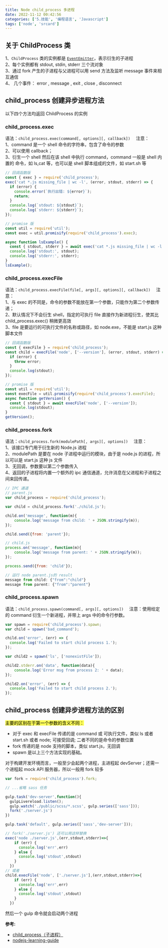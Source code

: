 ```yaml
---
title: Node child_process 多进程
date: 2022-11-12 00:42:56
categories: ['5.技能', '编程语言', 'Javascript']
tags: ['node', 'srcard']
---
```

  
  
## 关于 ChildProcess 类

  
1、`ChildProcess` 类的实例都是 [`EventEmitter`](http://nodejs.cn/s/pGAddE)，表示衍生的子进程  
2、每个实例都有 stdout, stdin, stderr 三个流对象  
3、通过 fork 产生的子进程与父进程可以用 send 方法及监听 message 事件来相互通信  
4、 几个事件： error , message , exit , close , disconnect
<!--SR:!2022-11-13,10,250-->
  
  
## child_process 创建异步进程方法

以下四个方法均返回 ChildProcess 的实例
  
  
### child_process.exec  

  
语法：`child_process.exec(command[, options][, callback])  `
注意：  
1、command 是一个 shell 命令的字符串，包含了命令的参数  
2、可以使用 callback；  
3、衍生一个 shell 然后在该 shell 中执行 command，command 一般是 shell 内置的 命令，如 ls,cat 等，也可以是 shell 脚本组成的文件，如 start.sh 等
<!--SR:!2022-11-13,10,250-->

```js
// 回调函数版
const { exec } = require('child_process');
exec('cat *.js missing_file | wc -l', (error, stdout, stderr) => {
  if (error) {
    console.error(`执行出错: ${error}`);
    return;
  }
  console.log(`stdout: ${stdout}`);
  console.log(`stderr: ${stderr}`);
});

// promise 版
const util = require('util');
const exec = util.promisify(require('child_process').exec);

async function lsExample() {
  const { stdout, stderr } = await exec('cat *.js missing_file | wc -l');
  console.log('stdout:', stdout);
  console.log('stderr:', stderr);
}
lsExample();
```
  
  
###  child_process.execFile  

  
语法：`child_process.execFile(file[, args][, options][, callback])  `
注意：  
1、与 exec 的不同是，命令的参数不能放在第一个参数，只能作为第二个参数传递；  
2、默认情况下不会衍生 shell，指定的可执行 file 直接作为新进程衍生，使其比 child_process.exec() 稍微更高效  
3、file 是要运行的可执行文件的名称或路径，如 node.exe，不能是 start.js 这种脚本文件
<!--SR:!2022-11-13,10,250-->

```js
// 回调函数版
const { execFile } = require('child_process');
const child = execFile('node', ['--version'], (error, stdout, stderr) => {
  if (error) {
    throw error;
  }
  console.log(stdout);
});

// promise 版
const util = require('util');
const execFile = util.promisify(require('child_process').execFile);
async function getVersion() {
  const { stdout } = await execFile('node', ['--version']);
  console.log(stdout);
}
getVersion();
```
  
  
###  child_process.fork  

  
语法：`child_process.fork(modulePath[, args][, options])  `
注意：  
1、该接口专门用于衍生新的 Node.js 进程  
2、modulePath 是要在 node 子进程中运行的模块，由于是 node.js 的进程，所以可以是 start.js 这种 js 文件  
3、无回调，参数要以第二个参数传入  
4、返回的子进程将内置一个额外的 ipc 通信通道，允许消息在父进程和子进程之间来回传递。
<!--SR:!2022-11-13,10,250-->

```js
// IPC 通道
// parent.js
var child_process = require('child_process');

var child = child_process.fork('./child.js');

child.on('message', function(m){
    console.log('message from child: ' + JSON.stringify(m));
});

child.send({from: 'parent'});

// child.js
process.on('message', function(m){
    console.log('message from parent: ' + JSON.stringify(m));
});

process.send({from: 'child'});

// 运行 node parent.js的 result 
message from child: {"from":"child"}
message from parent: {"from":"parent"}
```
  
  
###  child_process.spawn  

  
语法：`child_process.spawn(command[, args][, options])  `
注意：使用给定的 command 衍生一个新进程，并带上 args 中的命令行参数。
<!--SR:!2022-11-13,10,250-->

```js
var spawn = require('child_process').spawn;
var child = spawn('bad_command');

child.on('error', (err) => {
  console.log('Failed to start child process 1.');
});

var child2 = spawn('ls', ['nonexistFile']);

child2.stderr.on('data', function(data){
    console.log('Error msg from process 2: ' + data);
});

child2.on('error', (err) => {
  console.log('Failed to start child process 2.');
});
```
  
  
## child_process 创建异步进程方法的区别

<mark style="background: #fefe00A6;">主要的区别在于第一个参数的含义不同：</mark>  
- 对于 exec 和 execFile 传递的是 command 或 可执行文件，类似 ls 或者 start.sh 或者 node; 可接受回调; 二者不同的是命令的参数位置  
- fork 传递的是 node 支持的脚本，类似 start.js，无回调  
- spawn 是以上三个方法实现的基础。

对于构建开发环境而言，一般至少会起两个进程，主进程起 devServer；还需一个进程起 mock API 服务器，所以一般用 fork 较多

```js
var fork = require('child_process').fork;

// ...省略 sass 任务

gulp.task('dev-server',function(){
  gulpLivereload.listen();
  gulp.watch('./public/scss/*.scss', gulp.series(['sass']));
  fork('./server.js')
})

gulp.task('default', gulp.series(['sass','dev-server']));

// fork('./server.js') 还可以用这样替换
exec('node ./server.js',(err,stdout,stderr)=>{
    if (err) {
      console.log('err',err)
    } else {
      console.log('stdout',stdout)
    }
  })
// 或者
child.execFile('node', ['./server.js'],(err,stdout,stderr)=>{
    if (err) {
      console.log('err',err)
    } else {
      console.log('stdout',stdout)
    }
  })
```

然后一个 gulp 命令就会启动两个进程

**参考:**

*   [child_process（子进程）](http://nodejs.cn/api/child_process.html#child_process_child_process)
*   [nodejs-learning-guide](https://github.com/chyingp/nodejs-learning-guide)